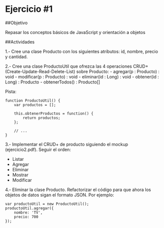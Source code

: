 Ejercicio #1
============

##Objetivo

Repasar los conceptos básicos de JavaScript y orientación a objetos

##Actividades

1.- Cree una clase Producto con los siguientes atributos: id, nombre, precio y cantidad. 

2.- Cree una clase ProductoUtil que ofrezca las 4 operaciones CRUD+ (Create-Update-Read-Delete-List) sobre Producto: 
	- agregar(p : Producto) : void
	- modificar(p : Producto) : void
	- eliminar(id : Long) : void
	- obtener(id : Long) : Producto
	- obtenerTodos() : Producto[]

Pista:
```
function ProductoUtil() {
	var productos = [];

	this.obtenerProductos = function() { 
		return productos; 	
	};
		
	// ...
}
```

3.- Implementar el CRUD+ de producto siguiendo el mockup (ejercicio2.pdf). Seguir el orden:
- Listar
- Agregar
- Eliminar
- Mostrar
- Modificar

4.- Eliminar la clase Producto. Refactorizar el código para que ahora los objetos de datos sigan el formato JSON. Por ejemplo:

```
var productoUtil = new ProductoUtil();
productoUtil.agregar({
	nombre: 'TV',
	precio: 700
});
```
